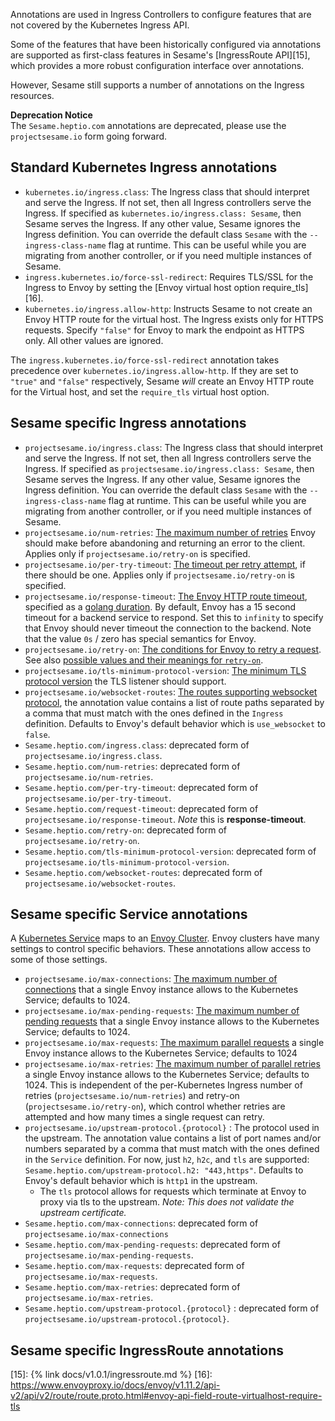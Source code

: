 Annotations are used in Ingress Controllers to configure features that are not covered by the Kubernetes Ingress API.

Some of the features that have been historically configured via annotations are supported as first-class features in Sesame's [IngressRoute API][15], which provides a more robust configuration interface over
annotations.

However, Sesame still supports a number of annotations on the Ingress resources.

<p class="alert-deprecation">
<b>Deprecation Notice</b><br>
The <code>Sesame.heptio.com</code> annotations are deprecated, please use the <code>projectsesame.io</code> form going forward.
</p>

## Standard Kubernetes Ingress annotations

 - `kubernetes.io/ingress.class`: The Ingress class that should interpret and serve the Ingress. If not set, then all Ingress controllers serve the Ingress. If specified as `kubernetes.io/ingress.class: Sesame`, then Sesame serves the Ingress. If any other value, Sesame ignores the Ingress definition. You can override the default class `Sesame` with the `--ingress-class-name` flag at runtime. This can be useful while you are migrating from another controller, or if you need multiple instances of Sesame.
 - `ingress.kubernetes.io/force-ssl-redirect`: Requires TLS/SSL for the Ingress to Envoy by setting the [Envoy virtual host option require_tls][16].
 - `kubernetes.io/ingress.allow-http`: Instructs Sesame to not create an Envoy HTTP route for the virtual host. The Ingress exists only for HTTPS requests. Specify `"false"` for Envoy to mark the endpoint as HTTPS only. All other values are ignored.

The `ingress.kubernetes.io/force-ssl-redirect` annotation takes precedence over `kubernetes.io/ingress.allow-http`. If they are set to `"true"` and `"false"` respectively, Sesame *will* create an Envoy HTTP route for the Virtual host, and set the `require_tls` virtual host option.

## Sesame specific Ingress annotations

 - `projectsesame.io/ingress.class`: The Ingress class that should interpret and serve the Ingress. If not set, then all Ingress controllers serve the Ingress. If specified as `projectsesame.io/ingress.class: Sesame`, then Sesame serves the Ingress. If any other value, Sesame ignores the Ingress definition. You can override the default class `Sesame` with the `--ingress-class-name` flag at runtime. This can be useful while you are migrating from another controller, or if you need multiple instances of Sesame.
 - `projectsesame.io/num-retries`: [The maximum number of retries][1] Envoy should make before abandoning and returning an error to the client. Applies only if `projectsesame.io/retry-on` is specified.
 - `projectsesame.io/per-try-timeout`: [The timeout per retry attempt][2], if there should be one. Applies only if `projectsesame.io/retry-on` is specified.
 - `projectsesame.io/response-timeout`: [The Envoy HTTP route timeout][3], specified as a [golang duration][4]. By default, Envoy has a 15 second timeout for a backend service to respond. Set this to `infinity` to specify that Envoy should never timeout the connection to the backend. Note that the value `0s` / zero has special semantics for Envoy.
 - `projectsesame.io/retry-on`: [The conditions for Envoy to retry a request][5]. See also [possible values and their meanings for `retry-on`][6].
 - `projectsesame.io/tls-minimum-protocol-version`: [The minimum TLS protocol version][7] the TLS listener should support.
 - `projectsesame.io/websocket-routes`: [The routes supporting websocket protocol][8], the annotation value contains a list of route paths separated by a comma that must match with the ones defined in the `Ingress` definition. Defaults to Envoy's default behavior which is `use_websocket` to `false`.
 - `Sesame.heptio.com/ingress.class`: deprecated form of `projectsesame.io/ingress.class`.
 - `Sesame.heptio.com/num-retries`: deprecated form of `projectsesame.io/num-retries`.
 - `Sesame.heptio.com/per-try-timeout`: deprecated form of `projectsesame.io/per-try-timeout`.
 - `Sesame.heptio.com/request-timeout`: deprecated form of `projectsesame.io/response-timeout`. _Note_ this is **response-timeout**.
 - `Sesame.heptio.com/retry-on`:  deprecated form of `projectsesame.io/retry-on`.
 - `Sesame.heptio.com/tls-minimum-protocol-version`: deprecated form of `projectsesame.io/tls-minimum-protocol-version`.
 - `Sesame.heptio.com/websocket-routes`: deprecated form of `projectsesame.io/websocket-routes`.

## Sesame specific Service annotations

A [Kubernetes Service][9] maps to an [Envoy Cluster][10]. Envoy clusters have many settings to control specific behaviors. These annotations allow access to some of those settings.

- `projectsesame.io/max-connections`: [The maximum number of connections][11] that a single Envoy instance allows to the Kubernetes Service; defaults to 1024.
- `projectsesame.io/max-pending-requests`: [The maximum number of pending requests][13] that a single Envoy instance allows to the Kubernetes Service; defaults to 1024.
- `projectsesame.io/max-requests`: [The maximum parallel requests][13] a single Envoy instance allows to the Kubernetes Service; defaults to 1024
- `projectsesame.io/max-retries`: [The maximum number of parallel retries][14] a single Envoy instance allows to the Kubernetes Service; defaults to 1024. This is independent of the per-Kubernetes Ingress number of retries (`projectsesame.io/num-retries`) and retry-on (`projectsesame.io/retry-on`), which control whether retries are attempted and how many times a single request can retry.
- `projectsesame.io/upstream-protocol.{protocol}` : The protocol used in the upstream. The annotation value contains a list of port names and/or numbers separated by a comma that must match with the ones defined in the `Service` definition. For now, just `h2`, `h2c`, and `tls` are supported: `Sesame.heptio.com/upstream-protocol.h2: "443,https"`. Defaults to Envoy's default behavior which is `http1` in the upstream.
  - The `tls` protocol allows for requests which terminate at Envoy to proxy via tls to the upstream. _Note: This does not validate the upstream certificate._
- `Sesame.heptio.com/max-connections`:  deprecated form of `projectsesame.io/max-connections`
- `Sesame.heptio.com/max-pending-requests`: deprecated form of `projectsesame.io/max-pending-requests`.
- `Sesame.heptio.com/max-requests`: deprecated form of `projectsesame.io/max-requests`.
- `Sesame.heptio.com/max-retries`: deprecated form of `projectsesame.io/max-retries`.
- `Sesame.heptio.com/upstream-protocol.{protocol}` : deprecated form of `projectsesame.io/upstream-protocol.{protocol}`.

## Sesame specific IngressRoute annotations

[1]: https://www.envoyproxy.io/docs/envoy/v1.11.2/configuration/http_filters/router_filter.html#config-http-filters-router-x-envoy-max-retries
[2]: https://www.envoyproxy.io/docs/envoy/v1.11.2/api-v2/api/v2/route/route.proto#envoy-api-field-route-routeaction-retrypolicy-retry-on
[3]: https://www.envoyproxy.io/docs/envoy/v1.11.2/api-v2/api/v2/route/route.proto.html#envoy-api-field-route-routeaction-timeout
[4]: https://golang.org/pkg/time/#ParseDuration
[5]: https://www.envoyproxy.io/docs/envoy/v1.11.2/api-v2/api/v2/route/route.proto#envoy-api-field-route-routeaction-retrypolicy-retry-on
[6]: https://www.envoyproxy.io/docs/envoy/v1.11.2/configuration/http_filters/router_filter.html#config-http-filters-router-x-envoy-retry-on
[7]: https://www.envoyproxy.io/docs/envoy/v1.11.2/api-v2/api/v2/auth/cert.proto#envoy-api-msg-auth-tlsparameters
[8]: https://www.envoyproxy.io/docs/envoy/v1.11.2/api-v2/api/v2/route/route.proto#envoy-api-field-route-routeaction-use-websocket
[9]: https://kubernetes.io/docs/concepts/services-networking/service/
[10]: https://www.envoyproxy.io/docs/envoy/v1.11.2/intro/arch_overview/intro/terminology.html
[11]: https://www.envoyproxy.io/docs/envoy/v1.11.2/api-v2/api/v2/cluster/circuit_breaker.proto#envoy-api-field-cluster-circuitbreakers-thresholds-max-connections
[12]: https://www.envoyproxy.io/docs/envoy/v1.11.2/api-v2/api/v2/cluster/circuit_breaker.proto#envoy-api-field-cluster-circuitbreakers-thresholds-max-pending-requests
[13]: https://www.envoyproxy.io/docs/envoy/v1.11.2/api-v2/api/v2/cluster/circuit_breaker.proto#envoy-api-field-cluster-circuitbreakers-thresholds-max-requests
[14]: https://www.envoyproxy.io/docs/envoy/v1.11.2/api-v2/api/v2/cluster/circuit_breaker.proto#envoy-api-field-cluster-circuitbreakers-thresholds-max-retries
[15]: {% link docs/v1.0.1/ingressroute.md %}
[16]: https://www.envoyproxy.io/docs/envoy/v1.11.2/api-v2/api/v2/route/route.proto.html#envoy-api-field-route-virtualhost-require-tls
